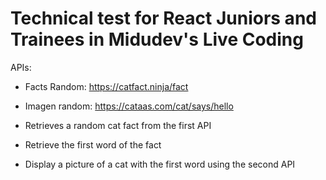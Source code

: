 # Technical test for React Juniors and Trainees in Midudev's Live Coding

APIs:

- Facts Random: https://catfact.ninja/fact
- Imagen random: https://cataas.com/cat/says/hello

- Retrieves a random cat fact from the first API
- Retrieve the first word of the fact
- Display a picture of a cat with the first word using the second API
